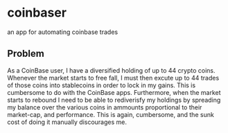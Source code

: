 # coinbaser

an app for automating coinbase trades

## Problem

As a CoinBase user, I have a diversified holding of up to 44 crypto coins. Whenever the market starts to free fall, I must then excute up to 44 trades of those coins into stablecoins in order to lock in my gains. This is cumbersome to do with the CoinBase apps. Furthermore, when the market starts to rebound I need to be able to rediverisfy my holdings by spreading my balance over the various coins in ammounts proportional to their market-cap, and performance. This is again, cumbersome, and the sunk cost of doing it manually discourages me.
